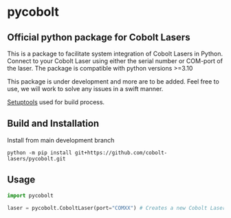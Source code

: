 # pycobolt
## Official python package for Cobolt Lasers
This is a package to facilitate system integration of Cobolt Lasers in Python. Connect to your Cobolt Laser using either the serial number or COM-port of the laser. The package is compatible with python versions >=3.10

This package is under development and more are to be added. Feel free to use, we will work to solve any issues in a swift manner.

[Setuptools](https://pypi.org/project/setuptools/) used for build process.



## Build and Installation
Install from main development branch
```
python -m pip install git+https://github.com/cobolt-lasers/pycobolt.git
```

## Usage
```python
import pycobolt

laser = pycobolt.CoboltLaser(port="COMXX") # Creates a new Cobolt Laser object. Replace COMXX with the com-port of the laser
```

